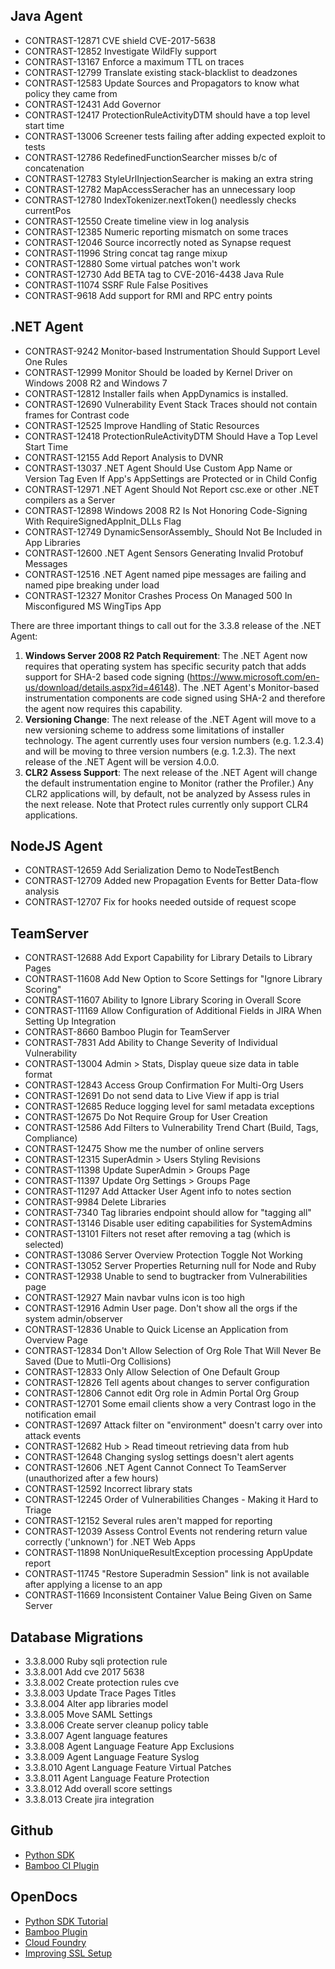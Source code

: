 <!--
title: "Contrast 3.3.8 - March 2017"
description: "Contrast 3.3.8 March 2017"
tags: "3.3.8 March Release Notes"
-->

## Java Agent
* CONTRAST-12871	CVE shield CVE-2017-5638
* CONTRAST-12852	Investigate WildFly support
* CONTRAST-13167	Enforce a maximum TTL on traces
* CONTRAST-12799	Translate existing stack-blacklist to deadzones
* CONTRAST-12583	Update Sources and Propagators to know what policy they came from
* CONTRAST-12431	Add Governor
* CONTRAST-12417	ProtectionRuleActivityDTM should have a top level start time
* CONTRAST-13006	Screener tests failing after adding expected exploit to tests
* CONTRAST-12786	RedefinedFunctionSearcher misses b/c of concatenation
* CONTRAST-12783	StyleUrlInjectionSearcher is making an extra string
* CONTRAST-12782	MapAccessSeracher has an unnecessary loop 
* CONTRAST-12780	IndexTokenizer.nextToken() needlessly checks currentPos
* CONTRAST-12550	Create timeline view in log analysis
* CONTRAST-12385	Numeric reporting mismatch on some traces
* CONTRAST-12046	Source incorrectly noted as Synapse request
* CONTRAST-11996	String concat tag range mixup
* CONTRAST-12880  Some virtual patches won't work
* CONTRAST-12730  Add BETA tag to CVE-2016-4438 Java Rule
* CONTRAST-11074  SSRF Rule False Positives
* CONTRAST-9618   Add support for RMI and RPC entry points

## .NET Agent
* CONTRAST-9242	Monitor-based Instrumentation Should Support Level One Rules
* CONTRAST-12999	Monitor Should be loaded by Kernel Driver on Windows 2008 R2 and Windows 7
* CONTRAST-12812	Installer fails when AppDynamics is installed.
* CONTRAST-12690	Vulnerability Event Stack Traces should not contain frames for Contrast code
* CONTRAST-12525	Improve Handling of Static Resources
* CONTRAST-12418	ProtectionRuleActivityDTM Should Have a Top Level Start Time
* CONTRAST-12155	Add Report Analysis to DVNR
* CONTRAST-13037	.NET Agent Should Use Custom App Name or Version Tag Even If App's AppSettings are Protected or in Child Config
* CONTRAST-12971	.NET Agent Should Not Report csc.exe or other .NET compilers as a Server
* CONTRAST-12898	Windows 2008 R2 Is Not Honoring Code-Signing With RequireSignedAppInit_DLLs Flag
* CONTRAST-12749	DynamicSensorAssembly_ Should Not Be Included in App Libraries
* CONTRAST-12600	.NET Agent Sensors Generating Invalid Protobuf Messages
* CONTRAST-12516	.NET Agent named pipe messages are failing and named pipe breaking under load 
* CONTRAST-12327	Monitor Crashes Process On Managed 500 In Misconfigured MS WingTips App

There are three important things to call out for the 3.3.8 release of the .NET Agent:
  1. **Windows Server 2008 R2 Patch Requirement**: The .NET Agent now requires that operating system has specific security patch that adds support for SHA-2 based code signing (https://www.microsoft.com/en-us/download/details.aspx?id=46148). The .NET Agent's Monitor-based instrumentation components are code signed using SHA-2 and therefore the agent now requires this capability. 
  2. **Versioning Change**: The next release of the .NET Agent will move to a new versioning scheme to address some limitations of installer technology. The agent currently uses four version numbers (e.g. 1.2.3.4) and will be moving to three version numbers (e.g. 1.2.3). The next release of the .NET Agent will be version 4.0.0.
  3. **CLR2 Assess Support**: The next release of the .NET Agent will change the default instrumentation engine to Monitor (rather the Profiler.) Any CLR2 applications will, by default, not be analyzed by Assess rules in the next release. Note that Protect rules currently only support CLR4 applications.


## NodeJS Agent
* CONTRAST-12659	Add Serialization Demo to NodeTestBench
* CONTRAST-12709	Added new Propagation Events for Better Data-flow analysis 
* CONTRAST-12707	Fix for hooks needed outside of request scope

## TeamServer
* CONTRAST-12688	Add Export Capability for Library Details to Library Pages
* CONTRAST-11608	Add New Option to Score Settings for "Ignore Library Scoring"
* CONTRAST-11607	Ability to Ignore Library Scoring in Overall Score
* CONTRAST-11169	Allow Configuration of Additional Fields in JIRA When Setting Up Integration
* CONTRAST-8660	Bamboo Plugin for TeamServer
* CONTRAST-7831	Add Ability to Change Severity of Individual Vulnerability
* CONTRAST-13004	Admin > Stats, Display queue size data in table format
* CONTRAST-12843	Access Group Confirmation For Multi-Org Users
* CONTRAST-12691	Do not send data to Live View if app is trial
* CONTRAST-12685	Reduce logging level for saml metadata exceptions
* CONTRAST-12675	Do Not Require Group for User Creation
* CONTRAST-12586	Add Filters to Vulnerability Trend Chart (Build, Tags, Compliance)
* CONTRAST-12475	Show me the number of online servers
* CONTRAST-12315	SuperAdmin > Users Styling Revisions
* CONTRAST-11398	Update SuperAdmin > Groups Page
* CONTRAST-11397	Update Org Settings > Groups Page
* CONTRAST-11297	Add Attacker User Agent info to notes section
* CONTRAST-9984	Delete Libraries
* CONTRAST-7340	Tag libraries endpoint should allow for "tagging all"
* CONTRAST-13146	Disable user editing capabilities for SystemAdmins
* CONTRAST-13101	Filters not reset after removing a tag (which is selected)
* CONTRAST-13086	Server Overview Protection Toggle Not Working
* CONTRAST-13052	Server Properties Returning null for Node and Ruby
* CONTRAST-12938	Unable to send to bugtracker from Vulnerabilities page
* CONTRAST-12927	Main navbar vulns icon is too high
* CONTRAST-12916	Admin User page. Don't show all the orgs if the system admin/observer
* CONTRAST-12836	Unable to Quick License an Application from Overview Page
* CONTRAST-12834	Don't Allow Selection of Org Role That Will Never Be Saved (Due to Mutli-Org Collisions)
* CONTRAST-12833	Only Allow Selection of One Default Group
* CONTRAST-12826	Tell agents about changes to server configuration
* CONTRAST-12806	Cannot edit Org role in Admin Portal Org Group
* CONTRAST-12701	Some email clients show a very Contrast logo in the notification email
* CONTRAST-12697	Attack filter on "environment" doesn't carry over into attack events
* CONTRAST-12682	Hub > Read timeout retrieving data from hub
* CONTRAST-12648	Changing syslog settings doesn't alert agents
* CONTRAST-12606	 .NET Agent Cannot Connect To TeamServer (unauthorized after a few hours)
* CONTRAST-12592	Incorrect library stats
* CONTRAST-12245	Order of Vulnerabilities Changes - Making it Hard to Triage
* CONTRAST-12152	Several rules aren't mapped for reporting
* CONTRAST-12039	Assess Control Events not rendering return value correctly ('unknown') for .NET Web Apps
* CONTRAST-11898	NonUniqueResultException processing AppUpdate report
* CONTRAST-11745	"Restore Superadmin Session" link is not available after applying a license to an app
* CONTRAST-11669	Inconsistent Container Value Being Given on Same Server

## Database Migrations
* 3.3.8.000	Ruby sqli protection rule
* 3.3.8.001	Add cve 2017 5638
* 3.3.8.002	Create protection rules cve
* 3.3.8.003	Update Trace Pages Titles
* 3.3.8.004	Alter app libraries model
* 3.3.8.005	Move SAML Settings
* 3.3.8.006	Create server cleanup policy table
* 3.3.8.007	Agent language features
* 3.3.8.008	Agent Language Feature  App Exclusions
* 3.3.8.009	Agent Language Feature  Syslog
* 3.3.8.010	Agent Language Feature  Virtual Patches
* 3.3.8.011	Agent Language Feature  Protection
* 3.3.8.012	Add overall score settings
* 3.3.8.013	Create jira integration


## Github
* [Python SDK](https://github.com/Contrast-Security-OSS/contrast-sdk-python)
* [Bamboo CI Plugin](https://github.com/Contrast-Security-OSS/contrast-bamboo-plugin)


## OpenDocs
* [Python SDK Tutorial](tools-sdkaccess.html#python)
* [Bamboo Plugin](tools-sdk.html#bamboo)
* [Cloud Foundry](installation-javainstall.html#cloud)
* [Improving SSL Setup](admin-systemsettings.html#ssl)
